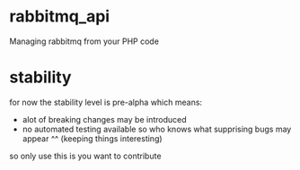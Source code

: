 # rabbitmq_api
Managing rabbitmq from your PHP code

# stability
for now the stability level is pre-alpha which means:
- alot of breaking changes may be introduced
- no automated testing available so who knows what supprising bugs may appear ^^ (keeping things interesting)

so only use this is you want to contribute
